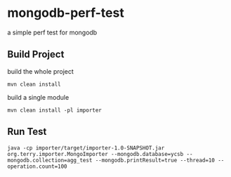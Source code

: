 # mongodb-perf-test
a simple perf test for mongodb

## Build Project
build the whole project
```shell
mvn clean install
```

build a single module
```shell
mvn clean install -pl importer
```

## Run Test
```shell
java -cp importer/target/importer-1.0-SNAPSHOT.jar org.terry.importer.MongoImporter --mongodb.database=ycsb --mongodb.collection=agg_test --mongodb.printResult=true --thread=10 --operation.count=100
```